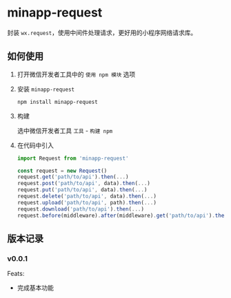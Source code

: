 # minapp-request

封装 `wx.request`，使用中间件处理请求，更好用的小程序网络请求库。

## 如何使用

1. 打开微信开发者工具中的 `使用 npm 模块` 选项

2. 安装 `minapp-request`

    ```sh
    npm install minapp-request
    ```

3. 构建

    选中微信开发者工具 `工具` - `构建 npm`

4. 在代码中引入

    ```javascript
    import Request from 'minapp-request'

    const request = new Request()
    request.get('path/to/api').then(...)
    request.post('path/to/api', data).then(...)
    request.put('path/to/api', data).then(...)
    request.delete('path/to/api', data).then(...)
    request.upload('path/to/api', path).then(...)
    request.download('path/to/api').then(...)
    request.before(middleware).after(middleware).get('path/to/api').then(...)
    ```

## 版本记录

### v0.0.1

Feats:

- 完成基本功能
